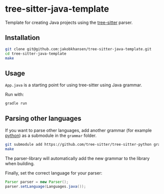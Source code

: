 # tree-sitter-java-template

Template for creating Java projects using the [tree-sitter](https://tree-sitter.github.io/tree-sitter/) parser.

## Installation

```bash
git clone git@github.com:jakobkhansen/tree-sitter-java-template.git
cd tree-sitter-java-template
make
```

## Usage

`App.java` is a starting point for using tree-sitter using Java grammar.

Run with:

```bash
gradle run
```


## Parsing other languages

If you want to parse other languages, add another grammar (for example [python](https://github.com/tree-sitter/tree-sitter-python)) as a submodule in the `grammar` folder.

```bash
git submodule add https://github.com/tree-sitter/tree-sitter-python grammars/tree-sitter-python
make
```

The parser-library will automatically add the new grammar to the library when building.

Finally, set the correct language for your parser:

```java
Parser parser = new Parser();
parser.setLanguage(Languages.java());
```

